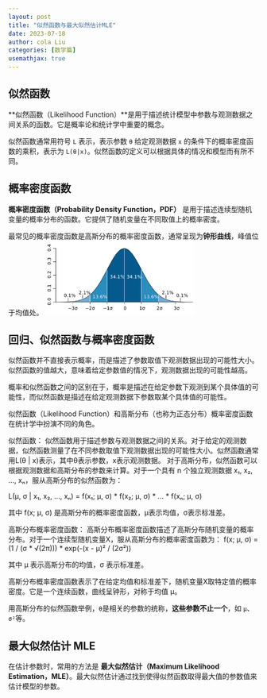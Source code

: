 ```yaml
---
layout: post
title: "似然函数与最大似然估计MLE"
date: 2023-07-18
author: cola Liu
categories: [数学篇]
usemathjax: true
---
```



## 似然函数
**似然函数（Likelihood Function）**是用于描述统计模型中参数与观测数据之间关系的函数。它是概率论和统计学中重要的概念。

似然函数通常用符号 `L` 表示，表示参数 `θ` 给定观测数据 `x` 的条件下的概率密度函数的乘积，表示为 `L(θ|x)`。似然函数的定义可以根据具体的情况和模型而有所不同。



## 概率密度函数
**概率密度函数（Probability Density Function，PDF）** 是用于描述连续型随机变量的概率分布的函数。它提供了随机变量在不同取值上的概率密度。

最常见的概率密度函数是高斯分布的概率密度函数，通常呈现为**钟形曲线**，峰值位于均值处。
<img src="/assets/imgs/ai/GMM/gaussian.png" width="300" />


## 回归、似然函数与概率密度函数

似然函数并不直接表示概率，而是描述了参数取值下观测数据出现的可能性大小。似然函数的值越大，意味着给定参数值的情况下，观测数据出现的可能性越高。

概率和似然函数之间的区别在于，概率是描述在给定参数下观测到某个具体值的可能性，而似然函数是描述在给定观测数据下参数取某个具体值的可能性。


似然函数（Likelihood Function）和高斯分布（也称为正态分布）概率密度函数在统计学中扮演不同的角色。

似然函数：
似然函数用于描述参数与观测数据之间的关系。对于给定的观测数据，似然函数测量了在不同参数取值下观测数据出现的可能性大小。似然函数通常用L(θ | x)表示，其中θ表示参数，x表示观测数据。
对于高斯分布，似然函数可以根据观测数据和高斯分布的参数来计算。对于一个具有 n 个独立观测数据 x₁, x₂, ..., xₙ，服从高斯分布的似然函数为：

L(μ, σ | x₁, x₂, ..., xₙ) = f(x₁; μ, σ) * f(x₂; μ, σ) * ... * f(xₙ; μ, σ)

其中 f(x; μ, σ) 是高斯分布的概率密度函数，μ表示均值，σ表示标准差。

高斯分布概率密度函数：
高斯分布概率密度函数描述了高斯分布随机变量的概率分布。对于一个连续型随机变量X，服从高斯分布的概率密度函数为：
f(x; μ, σ) = (1 / (σ * √(2π))) * exp(-(x - μ)² / (2σ²))

其中 μ 表示高斯分布的均值，σ 表示标准差。

高斯分布概率密度函数表示了在给定均值和标准差下，随机变量X取特定值的概率密度。它是一个连续函数，曲线呈钟形，对称于均值 μ。




用高斯分布的似然函数举例，`θ`是相关的参数的统称，**这些参数不止一个**，如 `μ`、`σ²`等。


## 最大似然估计 MLE

在估计参数时，常用的方法是 **最大似然估计（Maximum Likelihood Estimation，MLE）**。最大似然估计通过找到使得似然函数取得最大值的参数值来估计模型的参数。




